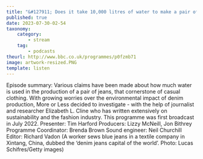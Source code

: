 ```yaml
---
title: "&#127911; Does it take 10,000 litres of water to make a pair of jeans?"
published: true
date: 2023-07-30-02-54
taxonomy:
    category:
        - stream
    tag:
        - podcasts
theurl: http://www.bbc.co.uk/programmes/p0fzmb71
image: artwork-resized.PNG
template: listen
---
```


Episode summary: Various claims have been made about how much water is used in the production of a pair of jeans, that cornerstone of casual clothing. With growing worries over the environmental impact of denim production, More or Less decided to investigate - with the help of journalist and researcher Elizabeth L. Cline who has written extensively on sustainability and the fashion industry. This programme was first broadcast in July 2022. Presenter: Tim Harford Producers: Lizzy McNeill, Jon Bithrey Programme Coordinator: Brenda Brown Sound engineer: Neil Churchill Editor: Richard Vadon (A worker sews blue jeans in a textile company in Xintang, China, dubbed the &lsquo;denim jeans capital of the world&rsquo;. Photo: Lucas Schifres/Getty images)
